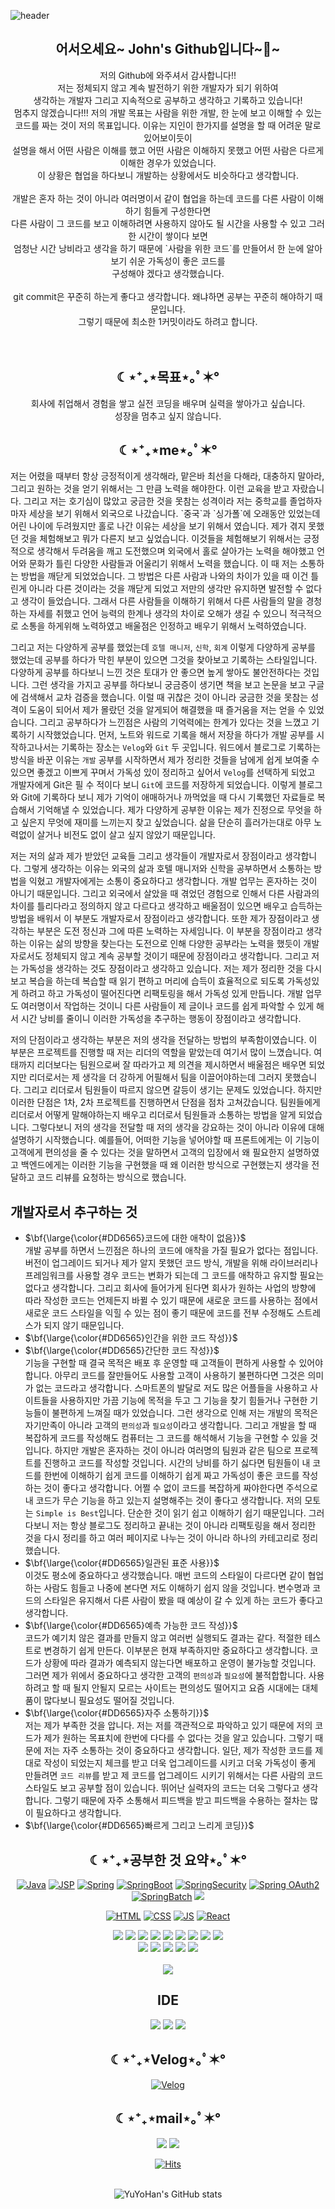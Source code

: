 ![header](https://capsule-render.vercel.app/api?type=waving&color=auto&height=300&weight=1000&section=header&text=Study%20Web&fontSize=90) 

<div align=center><h2>어서오세요~ John's Github입니다~👋~</h2>
 저의 Github에 와주셔서 감사합니다!!<br/>
저는 정체되지 않고 계속 발전하기 위한 개발자가 되기 위하여<br />
  생각하는 개발자 그리고 지속적으로 공부하고 생각하고 기록하고 있습니다! <br />
 멈추지 않겠습니다!!! 저의 개발 목표는 사람을 위한 개발, 한 눈에 보고 이해할 수 있는 <br/>
 코드를 짜는 것이 저의 목표입니다. 이유는 지인이 한가지를 설명을 할 때 어려운 말로 있어보이듯이 <br/>
 설명을 해서 어떤 사람은 이해를 했고 어떤 사람은 이해하지 못했고 어떤 사람은 다르게 이해한 경우가 있었습니다. <br/>
 이 상황은 협업을 하다보니 개발하는 상황에서도 비슷하다고 생각합니다. <br/>
 <br/>
 개발은 혼자 하는 것이 아니라 여러명이서 같이 협업을 하는데 코드를 다른 사람이 이해하기 힘들게 구성한다면<br/>
 다른 사람이 그 코드를 보고 이해하려면 사용하지 않아도 될 시간을 사용할 수 있고 그러한 시간이 쌓이다 보면 <br/>
 엄청난 시간 낭비라고 생각을 하기 때문에 `사람을 위한 코드`를 만들어서 한 눈에 알아보기 쉬운 가독성이 좋은 코드를 <br/>
 구성해야 겠다고 생각했습니다.
<br/>
<br/>
git commit은 꾸준히 하는게 좋다고 생각합니다. 왜냐하면 공부는 꾸준히 해야하기 때문입니다. <br/>
 그렇기 때문에 최소한 1커밋이라도 하려고 합니다.

 
 </div>
<br />
 <br />
<div align=center><h2> ☾⋆⁺₊⋆목표⋆｡ﾟ✶° </h2>
 회사에 취업해서 경험을 쌓고 실전 코딩을 배우며 실력을 쌓아가고 싶습니다. <br/>
 성장을 멈추고 싶지 않습니다.

</div>


</div> 
<div align=center><h2> ☾⋆⁺₊⋆me⋆｡ﾟ✶° </h2></div>
저는 어렸을 때부터 항상 긍정적이게 생각해라, 맡은바 최선을 다해라, 대충하지 말아라, 그리고 원하는 것을 얻기 위해서는 그 만큼 노력을 해야한다. 이런 교육을 받고 자랐습니다. 그리고 저는 호기심이 많았고 궁금한 것을 못참는 성격이라 저는 중학교를 졸업하자 마자 세상을 보기 위해서 외국으로 나갔습니다. `중국`과 `싱가폴`에 오래동안 있었는데 어린 나이에 두려웠지만 홀로 나간 이유는 세상을 보기 위해서 였습니다. 제가 겪지 못했던 것을 체험해보고 뭐가 다른지 보고 싶었습니다. 이것들을 체험해보기 위해서는 긍정적으로 생각해서 두려움을 깨고 도전했으며 외국에서 홀로 살아가는 노력을 해야했고 언어와 문화가 틀린 다양한 사람들과 어울리기 위해서 노력을 했습니다. 이 때 저는 소통하는 방법을 깨닫게 되었었습니다. 그 방법은 다른 사람과 나와의 차이가 있을 때 이건 틀린게 아니라 다른 것이라는 것을 깨닫게 되었고 저만의 생각만 유지하면 발전할 수 없다고 생각이 들었습니다. 그래서  다른 사람들을 이해하기 위해서 다른 사람들의 말을 경청하는 자세를 취했고 언어 능력의 한계나 생각의 차이로 오해가 생길 수 있으니 적극적으로 소통을 하게위해 노력하였고 배울점은 인정하고 배우기 위해서 노력하였습니다.    

그리고 저는 다양하게 공부를 했었는데  `호텔 매니저`, `신학`, `회계` 이렇게 다양하게 공부를 했었는데 공부를 하다가 막힌 부분이 있으면 그것을 찾아보고 기록하는 스타일입니다. 다양하게 공부를 하다보니 느낀 것은 토대가 안 좋으면 높게 쌓아도 불안전하다는 것입니다. 그런 생각을 가지고 공부를 하다보니 궁금증이 생기면 책을 보고 논문을 보고 구글에 검색해서 교차 검증을 했습니다. 이럴 때 귀찮은 것이 아니라 궁금한 것을 못참는 성격이 도움이 되어서 제가 몰랐던 것을 알게되어 해결했을 때 즐거움을 저는 얻을 수 있었습니다. 그리고 공부하다가 느낀점은 사람의 기억력에는 한계가 있다는 것을 느꼈고 기록하기 시작했었습니다. 먼저, 노트와 워드로 기록을 해서 저장을 하다가 개발 공부를 시작하고나서는 기록하는 장소는 `Velog`와 `Git` 두 곳입니다. 워드에서 블로그로 기록하는 방식을 바꾼 이유는   `개발` 공부를 시작하면서 제가 정리한 것들을 남에게 쉽게 보여줄 수 있으면 좋겠고 이쁘게 꾸며서 가독성 있이 정리하고 싶어서 `Velog`를 선택하게 되었고 개발자에게 Git은 필 수 적이다 보니 `Git`에 코드를 저장하게 되었습니다. 이렇게 블로그와 Git에 기록하다 보니 제가 기억이 애매하거나 까먹었을 때 다시 기록했던 자료들로 복습해서 기억해낼 수 있었습니다. 제가 다양하게 공부한 이유는 제가 진정으로 무엇을 하고 싶은지 무엇에 재미를 느끼는지 찾고 싶었습니다. 삶을 단순히 흘러가는대로 아무 노력없이 살거나 비전도 없이 살고 싶지 않았기 때문입니다.

저는 저의 삶과 제가 받았던 교육들 그리고 생각들이 개발자로서 장점이라고 생각합니다. 그렇게 생각하는 이유는 외국의 삶과 호텔 매니저와 신학을 공부하면서 소통하는 방법을 익혔고 개발자에게는 소통이 중요하다고 생각합니다. 개발 업무는 혼자하는 것이 아니기 때문입니다. 그리고 외국에서 살았을 때 겪었던 경험으로 인해서 다른 사람과의 차이를 틀리다라고 정의하지 않고 다르다고 생각하고 배울점이 있으면 배우고 습득하는 방법을 배워서 이 부분도 개발자로서 장점이라고 생각합니다. 또한 제가 장점이라고 생각하는 부분은 도전 정신과 그에 따른 노력하는 자세임니다. 이 부분을 장점이라고 생각하는 이유는 삶의 방향을 찾는다는 도전으로 인해 다양한 공부라는 노력을 했듯이 개발자로서도 정체되지 않고 계속 공부할 것이기 때문에 장점이라고 생각합니다. 그리고 저는 가독성을 생각하는 것도 장점이라고 생각하고 있습니다. 저는 제가 정리한 것을 다시 보고 복습을 하는데 복습할 때 읽기 편하고 머리에 습득이 효율적으로 되도록 가독성있게 하려고 하고 가독성이 떨어진다면 리팩토링을 해서 가독성 있게 만듭니다. 개발 업무도 여러명이서 작업하는 것이니 다른 사람들이 제 글이나 코드를 쉽게 파악할 수 있게 해서 시간 낭비를 줄이니 이러한 가독성을 추구하는 행동이 장점이라고 생각합니다. 

저의 단점이라고 생각하는 부분은 저의 생각을 전달하는 방법의 부족함이였습니다. 이 부분은 프로젝트를 진행할 때 저는 리더의 역할을 맡았는데 여기서 많이 느꼈습니다. 여태까지 리더보다는 팀원으로써 잘 따라가고 제 의견을 제시하면서 배울점은 배우면 되었지만 리더로서는 제 생각을 더 강하게 어필해서 팀을 이끌어야하는데 그러지 못했습니다. 그리고 리더로서 팀원들이 따르지 않으면 갈등이 생기는 문제도 있었습니다. 하지만 이러한 단점은 1차, 2차 프로젝트를 진행하면서 단점을 점차 고쳐갔습니다. 팀원들에게 리더로서 어떻게 말해야하는지 배우고 리더로서 팀원들과 소통하는 방법을 알게 되었습니다. 그렇다보니 저의 생각을 전달할 때 저의 생각을 강요하는 것이 아니라 이유에 대해 설명하기 시작했습니다. 예를들어, 어떠한 기능을 넣어야할 때 프론트에게는 이 기능이 고객에게 편의성을 줄 수 있다는 것을 말하면서 고객의 입장에서 왜 필요한지 설명하였고 백엔드에게는 이러한 기능을 구현했을 때 왜 이러한 방식으로 구현했는지 생각을 전달하고 코드 리뷰를 요청하는 방식으로 했습니다.

## 개발자로서 추구하는 것
- <sapn>$\bf{\large{\color{#DD6565}코드에 대한 애착이 없음}}$</span><br/>
개발 공부를 하면서 느낀점은 하나의 코드에 애착을 가질 필요가 없다는 점입니다. 버전이 업그레이드 되거나 제가 알지 못했던 코드 방식, 개발을 위해 라이브러리나 프레임워크를 사용할 경우 코드는 변화가 되는데 그 코드를 애착하고 유지할 필요는 없다고 생각합니다. 그리고 회사에 들어가게 된다면 회사가 원하는 사업의 방향에 따라 작성한 코드는 언제든지 바뀔 수 있기 때문에 새로운 코드를 사용하는 점에서 새로운 코드 스타일을 익힐 수 있는 점이 좋기 때문에 코드를 전부 수정해도 스트레스가 되지 않기 때문입니다.
- <sapn>$\bf{\large{\color{#DD6565}인간을 위한 코드 작성}}$</span> <br/>
- <sapn>$\bf{\large{\color{#DD6565}간단한 코드 작성}}$</span><br/>
기능을 구현할 때 결국 목적은 배포 후 운영할 때 고객들이 편하게 사용할 수 있어야 합니다. 아무리 코드를 잘만들어도 사용할 고객이 사용하기 불편하다면 그것은 의미가 없는 코드라고 생각합니다. 스마트폰의 발달로 저도 많은 어플들을 사용하고 사이트들을 사용하지만 가끔 기능에 목적을 두고 그 기능을 찾기 힘들거나 구현한 기능들이 불편하게 느껴질 때가 있었습니다. 그런 생각으로 인해 저는 개발의 목적은 자기만족이 아니라 고객의 `편의성`과 `필요성`이라고 생각합니다. 그리고 개발을 할 때 복잡하게 코드를 작성해도 컴퓨터는 그 코드를 해석해서 기능을 구현할 수 있을 것입니다. 하지만 개발은 혼자하는 것이 아니라 여러명의 팀원과 같은 팀으로 프로젝트를 진행하고 코드를 작성할 것입니다. 시간의 낭비를 하기 싫다면 팀원들이 내 코드를 한번에 이해하기 쉽게 코드를 이해하기 쉽게 짜고 가독성이 좋은 코드를 작성하는 것이 좋다고 생각합니다. 어쩔 수 없이 코드를 복잡하게 짜야한다면 주석으로 내 코드가 무슨 기능을 하고 있는지 설명해주는 것이 좋다고 생각합니다. 저의 모토는 `Simple is Best`입니다. 단순한 것이 읽기 쉽고 이해하기 쉽기 때문입니다. 그러다보니 저는 항상 블로그도 정리하고 끝내는 것이 아니라 리팩토링을 해서 정리한 것을 다시 정리를 하고 여러 페이지로 나누는 것이 아니라 하나의 카테고리로 정리했습니다. 
- <sapn>$\bf{\large{\color{#DD6565}일관된 표준 사용}}$</span><br/>
이것도 평소에 중요하다고 생각했습니다. 매번 코드의 스타일이 다르다면 같이 협업하는 사람도 힘들고 나중에 본다면 저도 이해하기 쉽지 않을 것입니다. 변수명과 코드의 스타일은 유지해서 다른 사람이 봤을 때 예상이 갈 수 있게 하는 코드가 좋다고 생각합니다. 
- <sapn>$\bf{\large{\color{#DD6565}예측 가능한 코드 작성}}$</span> <br/>
코드가 예기치 않은 결과를 만들지 않고 여러번 실행되도 결과는 같다. 적절한 테스트로 변경하기 쉽게 만든다. 이부분은 현재 부족하지만 중요하다고 생각합니다. 코드가 상황에 따라 결과가 예측되지 않는다면 배포하고 운영이 불가능할 것입니다. 그러면 제가 위에서 중요하다고 생각한 고객의 `편의성`과 `필요성`에 불적합합니다. 사용하려고 할 때 될지 안될지 모르는 사이트는 편의성도 떨어지고 요즘 시대에는 대체품이 많다보니 필요성도 떨어질 것입니다.
- <sapn>$\bf{\large{\color{#DD6565}자주 소통하기}}$</span> <br/>
저는 제가 부족한 것을 압니다. 저는 저를 객관적으로 파악하고 있기 때문에 저의 코드가 제가 원하는 목표치에 한번에 다다를 수 없다는 것을 알고 있습니다. 그렇기 때문에 저는 자주 소통하는 것이 중요하다고 생각합니다. 일단, 제가 작성한 코드를 제대로 작성이 되었는지 체크를 받고 더욱 업그레이드를 시키고 더욱 가독성이 좋게 만들려면 `코드 리뷰`를 받고 제 코드를 업그레이드 시키기 위해서는 다른 사람의 코드 스타일도 보고 공부할 점이 있습니다. 뛰어난 실력자의 코드는 더욱 그렇다고 생각합니다. 그렇기 때문에 자주 소통해서 피드백을 받고 피드백을 수용하는 절차는 많이 필요하다고 생각합니다. 
- <sapn>$\bf{\large{\color{#DD6565}빠르게 그리고 느리게 코딩}}$</span><br/>


<div align=center>
<h2 style="text-align :center">☾⋆⁺₊⋆공부한 것 요약⋆｡ﾟ✶°</h2>


 [![Java](https://img.shields.io/badge/Java-green?style=flat-square&logo=Java&logoColor=black)](https://github.com/YuYoHan/Java_Study)
[![JSP](https://img.shields.io/badge/JSP-blue?style=flat-square&logo=JSPt&logoColor=black)](https://github.com/YuYoHan/JSP)
 [![Spring](https://img.shields.io/badge/Spring-6DB33F?style=flat-square&logo=Spring&logoColor=black)](https://github.com/YuYoHan/Spring)
[![SpringBoot](https://img.shields.io/badge/SpringBoot-6DB33F?style=flat-square&logo=SpringBoot&logoColor=black)](https://github.com/YuYoHan/SpringBoot)
 [![SpringSecurity](https://img.shields.io/badge/SpringSecurity-6DB33F?style=flat-square&logo=SpringSecurity&logoColor=black)](https://github.com/YuYoHan/SpringSecurity)
  [![Spring OAuth2](https://img.shields.io/badge/OAuth2-000000?style=flat-square&logo=OAuth2&logoColor=black)](https://github.com/YuYoHan/scurity_JWT_OAuth2)
  [![SpringBatch](https://img.shields.io/badge/SpringBatch-6DB33F?style=flat-square&logo=SpringBatch&logoColor=black)](https://github.com/YuYoHan/SpringBatch)
  <img src="https://img.shields.io/badge/thymeleaf-005F0F?style=flat-square&logo=thymeleaf&logoColor=white">
 
[![HTML](https://img.shields.io/badge/HTML-E34F26?style=flat-square&logo=HTML&logoColor=black)](https://github.com/YuYoHan/HTML_CSS)
[![CSS](https://img.shields.io/badge/CSS-1572B6?style=flat-square&logo=HTML&logoColor=black)](https://github.com/YuYoHan/HTML_CSS)
[![JS](https://img.shields.io/badge/JavaScript-F7DF1E?style=flat-square&logo=JavaScript&logoColor=black)](https://github.com/YuYoHan/JS)
[![React](https://img.shields.io/badge/React-61DAFB?style=flat-square&logo=React&logoColor=black)](https://github.com/YuYoHan/React)

 <img src="https://img.shields.io/badge/nginx-009639?style=flat-square&logo=nginx&logoColor=white">
 <img src="https://img.shields.io/badge/redis-DC382D?style=flat-square&logo=redis&logoColor=white">
 <img src="https://img.shields.io/badge/apachekafka-231F20?style=flat-square&logo=apachekafka&logoColor=white">
<img src="https://img.shields.io/badge/jenkins-D24939?style=flat-square&logo=jenkins&logoColor=white">
<img src="https://img.shields.io/badge/docker-2496ED?style=flat-square&logo=docker&logoColor=white">
<img src="https://img.shields.io/badge/kubernetes-326CE5?style=flat-square&logo=kubernetes&logoColor=white">
 <img src="https://img.shields.io/badge/AWS-232F3E?style=flat-square&logo=AWS&logoColor=white">
 <img src="https://img.shields.io/badge/EC2-FF9900?style=flat-square&logo=amazonec2&logoColor=white">
  <img src="https://img.shields.io/badge/RDS-527FFF?style=flat-square&logo=amazonrds&logoColor=white">
   <br/>

 <img src="https://img.shields.io/badge/github-181717?style=flat-square&logo=github&logoColor=white">
  <img src="https://img.shields.io/badge/git-F05032?style=flat-square&logo=git&logoColor=white">
<img src="https://img.shields.io/badge/apache tomcat-F8DC75?style=flat-square&logo=apachetomcat&logoColor=white">
 <img src="https://img.shields.io/badge/mysql-4479A1?style=flat-square&logo=mysql&logoColor=white">
 <img src="https://img.shields.io/badge/H2-blue?style=flat-square&logo=H2&logoColor=white">

 <br />
 <br />
 <img src="https://img.shields.io/badge/bootstrap-7952B3?style=flat-square&logo=bootstrap&logoColor=white">
<h2>IDE</h2>
<img src="https://img.shields.io/badge/Visual Studio Code-007ACC?style=flat-square&logo=VisualStudioCode&logoColor=white">
 <img src="https://img.shields.io/badge/IntelliJ IDEA-000000?style=flat-square&logo=IntelliJIDEA&logoColor=white">
 <img src="https://img.shields.io/badge/Eclipse IDE-2C2255?style=flat-square&logo=EclipseIDE&logoColor=white">

<h2 style="text-align :center">☾⋆⁺₊⋆Velog⋆｡ﾟ✶°</h2>

 
[![Velog](https://img.shields.io/badge/Velog-20C997?style=flat-square&logo=Velog&logoColor=black)](https://velog.io/@zxzz45/about)
 
 <h2 style="text-align:center">☾⋆⁺₊⋆mail⋆｡ﾟ✶°</h2>
 <a href="mailto:zxzz8014@naver.com"><img src="https://img.shields.io/badge/Naver-03C75A?style=flat-square&logo=Naver&logoColor=white&link=mailto:zxzz8014@naver.com"/></a>
<a href="mailto:dbekdms14744@gmail.com"><img src="https://img.shields.io/badge/Gmail-D0A9F5?style=flat-square&logo=Gmail&logoColor=white&link=mailto:dbekdms14744@gmail.com"/></a>
   
<br />


 
[![Hits](https://hits.seeyoufarm.com/api/count/incr/badge.svg?url=https%3A%2F%2Fgithub.com%2FYuYoHan&count_bg=%2379C83D&title_bg=%23555555&icon=&icon_color=%2335DFF1&title=hits&edge_flat=false)]()
 <br />
 <br />
 
 ![YuYoHan's GitHub stats](https://github-readme-stats.vercel.app/api?username=YuYoHan&show_icons=true&theme=radical)
</div>
  
